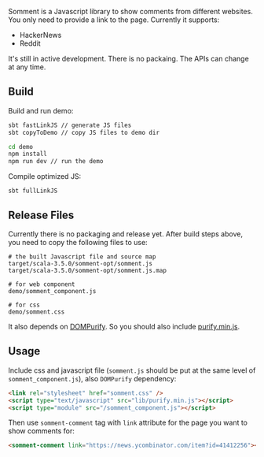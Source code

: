 

Somment is a Javascript library to show comments from different websites. You only need to provide a link to the page. Currently it supports:

* HackerNews
* Reddit

It's still in active development. There is no packaing. The APIs can change at any time.

## Build

Build and run demo:

```bash
sbt fastLinkJS // generate JS files
sbt copyToDemo // copy JS files to demo dir

cd demo
npm install
npm run dev // run the demo
```

Compile optimized JS:

```
sbt fullLinkJS
```

## Release Files

Currently there is no packaging and release yet. After build steps above, you need to copy the following files to use:

```
# the built Javascript file and source map
target/scala-3.5.0/somment-opt/somment.js
target/scala-3.5.0/somment-opt/somment.js.map

# for web component
demo/somment_component.js

# for css
demo/somment.css
```

It also depends on [DOMPurify](https://github.com/cure53/DOMPurify). So you should also include [purify.min.js](https://raw.githubusercontent.com/cure53/DOMPurify/3.1.6/dist/purify.min.js).


## Usage

Include css and javascript file (`somment.js` should be put at the same level of `somment_component.js`), also `DOMPurify` dependency:

```html
<link rel="stylesheet" href="somment.css" />
<script type="text/javascript" src="lib/purify.min.js"></script>
<script type="module" src="/somment_component.js"></script>
```

Then use `somment-comment` tag with `link` attribute for the page you want to show comments for:

```html
<somment-comment link="https://news.ycombinator.com/item?id=41412256"></somment-comment>
```
